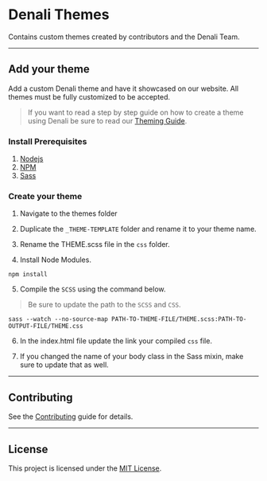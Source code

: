 # Denali Themes

Contains custom themes created by contributors and the Denali Team.

---

## Add your theme

Add a custom Denali theme and have it showcased on our website. All themes must be fully customized to be accepted.

> If you want to read a step by step guide on how to create a theme using Denali be sure to read our [Theming Guide](https://denali-design.github.io/denali-css/?path=/story/get-started-theming--page).

### Install Prerequisites 

1. [Nodejs](https://nodejs.org/)
2. [NPM](https://www.npmjs.com/)
3. [Sass](https://sass-lang.com/)

### Create your theme

1. Navigate to the themes folder

2. Duplicate the `_THEME-TEMPLATE` folder and rename it to your theme name.

3. Rename the THEME.scss file in the `css` folder.

4. Install Node Modules.

```
npm install
```

5. Compile the `SCSS` using the command below. 

> Be sure to update the path to the `SCSS` and `CSS`.

```
sass --watch --no-source-map PATH-TO-THEME-FILE/THEME.scss:PATH-TO-OUTPUT-FILE/THEME.css
```

6. In the index.html file update the link your compiled `css` file.

7. If you changed the name of your body class in the Sass mixin, make sure to update that as well.

---

## Contributing

See the [Contributing](CONTRIBUTING.md) guide for details.

---

## License

This project is licensed under the [MIT License](LICENSE.md).
